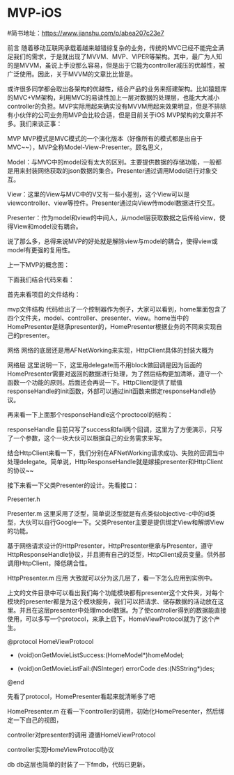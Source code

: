 # MVP-iOS

#简书地址：https://www.jianshu.com/p/abea207c23e7

前言
随着移动互联网承载着越来越错综复杂的业务，传统的MVC已经不能完全满足我们的需求，于是就出现了MVVM、MVP、VIPER等架构。其中，最广为人知的是MVVM，虽说上手没那么容易，但是出于它能为controller减压的优越性，被广泛使用。因此，关于MVVM的文章比比皆是。

或许很多同学都会取出各架构的优越性，结合产品的业务来搭建架构。比如猿题库的MVC+VM架构，利用MVC的易读性加上一层对数据的处理层，也能大大减小controller的负担。MVP实际用起来确实没有MVVM用起来效果明显，但是不排除有小伙伴的公司业务用MVP会比较合适，但是目前关于iOS MVP架构的文章并不多。我们来谈正事：

MVP
MVP模式是MVC模式的一个演化版本（好像所有的模式都是出自于MVC~~），MVP全称Model-View-Presenter。顾名思义，

Model：与MVC中的model没有太大的区别。主要提供数据的存储功能，一般都是用来封装网络获取的json数据的集合。Presenter通过调用Model进行对象交互。

View：这里的View与MVC中的V又有一些小差别，这个View可以是viewcontroller、view等控件。Presenter通过向View传model数据进行交互。

Presenter：作为model和view的中间人，从model层获取数据之后传给view，使得View和model没有耦合。

说了那么多，总得来说MVP的好处就是解除view与model的耦合，使得view或model有更强的复用性。

上一下MVP的概念图：



下面我们结合代码来看：

首先来看项目的文件结构：


mvp文件结构
代码给出了一个控制器作为例子，大家可以看到，home里面包含了四个文件夹，model、controller、presenter、view。home当中的HomePresenter是继承presenter的，HomePresenter根据业务的不同来实现自己的presenter。

网络
网络的底层还是用AFNetWorking来实现，HttpClient具体的封装大概为


网络层
这里说明一下，这里用delegate而不用block做回调是因为后面的HomePresenter需要对返回的数据进行处理，为了然后结构更加清晰，遵守一个函数一个功能的原则。后面还会再说一下。HttpClient提供了赋值responseHandle的init函数，外部可以通过init函数来绑定responseHandle协议。

再来看一下上面那个responseHandle这个proctocol的结构：


responseHandle
目前只写了success和fail两个回调，这里为了方便演示，只写了一个参数，这个一块大伙可以根据自己的业务需求来写。

结合HttpClient来看一下，我们分别在AFNetWorking请求成功、失败的回调当中处理delegate。简单说，HttpResponseHandle就是嫁接presenter和HttpClient的协议~~

接下来看一下父类Presenter的设计。先看接口：


Presenter.h

Presenter.m
这里采用了泛型，简单说泛型就是有点类似objective-c中的id类型，大伙可以自行Google一下。父类Presenter主要是提供绑定View和解绑View的功能。

基于网络请求设计的HttpPresenter，HttpPresenter继承与Presenter，遵守HttpResponseHandle协议，并且拥有自己的泛型，HttpClient成员变量。供外部调用HttpClient，降低耦合性。


HttpPresenter.m
应用
大致就可以分为这几层了，看一下怎么应用到实例中。

上文的文件目录中可以看出我们每个功能模块都有presenter这个文件夹，对每个模块的presenter都是为这个模块服务，我们可以把请求、储存数据的活动放在这里。并且在这层presenter中处理model数据。为了使controller得到的数据能直接使用，可以多写一个protocol，来承上启下，HomeViewProtocol就为了这个产生。

@protocol HomeViewProtocol

- (void)onGetMovieListSuccess:(HomeModel*)homeModel;

- (void)onGetMovieListFail:(NSInteger) errorCode des:(NSString*)des;

@end

先看了protocol，HomePresenter看起来就清晰多了吧


HomePresenter.m
在看一下controller的调用，初始化HomePresenter，然后绑定一下自己的视图，


controller对presenter的调用
遵循HomeViewProtocol


controller实现HomeViewProtocol协议


db
db这层也简单的封装了一下fmdb，代码已更新。
